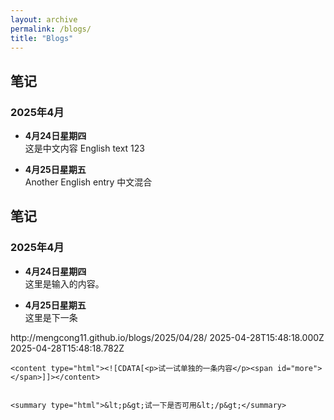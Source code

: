```yaml
---
layout: archive
permalink: /blogs/
title: "Blogs"
---
```

<style>
/* 精准字体控制方案 */
.page__content {
  /* 中文独立字体栈 */
  --zh-font: "SimSun", "Songti SC", "Noto Serif CJK SC", serif;
  
  /* 英文系统字体栈 */
  --en-font: -apple-system, BlinkMacSystemFont, "Segoe UI", Roboto, 
            "Helvetica Neue", Arial, sans-serif;

  /* 混合字体策略 */
  font-family: var(--zh-font), var(--en-font);
}

/* 强制英文元素使用原生字体 */
.page__content {
  /* 数字和拉丁字符 */
  [lang=en], [class*="en"],
  :matches(code, pre, var, kbd, samp),
  :not(:lang(zh)):not(:lang(cn)) {
    font-family: var(--en-font) !important;
  }
}

/* 代码块保持等宽 */
pre, code {
  font-family: Monaco, Consolas, "Lucida Console", monospace !important;
}
</style>

## 笔记

### 2025年4月

- **4月24日星期四**<br>这是中文内容 English text 123<br>

- **4月25日星期五**<br>Another English entry 中文混合<br>


## 笔记

### 2025年4月

- **4月24日星期四**<br>这里是输入的内容。<br><!--注释掉了的部分-->

- **4月25日星期五**<br>这里是下一条

</entry>
  
  <entry>
    <title>单独的随记</title>
    <link href="http://mengcong11.github.io/blogs/2025/04/28/"/>
    <id>http://mengcong11.github.io/blogs/2025/04/28/</id>
    <published>2025-04-28T15:48:18.000Z</published>
    <updated>2025-04-28T15:48:18.782Z</updated>
    
    <content type="html"><![CDATA[<p>试一试单独的一条内容</p><span id="more"></span>]]></content>
    
    
    <summary type="html">&lt;p&gt;试一下是否可用&lt;/p&gt;</summary>

